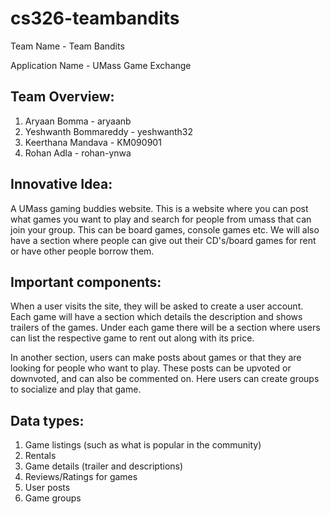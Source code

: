 # cs326-teambandits

Team Name - Team Bandits 

Application Name -  UMass Game Exchange

## Team Overview:
1. Aryaan Bomma - aryaanb
2. Yeshwanth Bommareddy - yeshwanth32
3. Keerthana Mandava - KM090901
4. Rohan Adla - rohan-ynwa

## Innovative Idea:
A UMass gaming buddies website. This is a website where you can post what games you want to play and search for people from umass that can join your group. This can be board games, console games etc. We will also have a section where people can give out their CD's/board games for rent or have other people borrow them.
	
## Important components: 

When a user visits the site, they will be asked to create a user account. Each game will have a section which details the description and shows trailers of the games. Under each game there will be a section where users can list the respective game to rent out along with its price. 

In another section, users can make posts about games or that they are looking for people who want to play. These posts can be upvoted or downvoted, and can also be commented on. Here users can create groups to socialize and play that game. 

## Data types:
1. Game listings (such as what is popular in the community)
2. Rentals
3. Game details (trailer and descriptions)
4. Reviews/Ratings for games
5. User posts
6. Game groups
	
	

